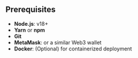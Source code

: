 ## Prerequisites

- **Node.js**: v18+
- **Yarn** or **npm**
- **Git**
- **MetaMask**: or a similar Web3 wallet
- **Docker**: (Optional) for containerized deployment

